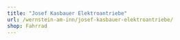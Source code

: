 ```yaml
---
title: "Josef Kasbauer Elektroantriebe"
url: /wernstein-am-inn/josef-kasbauer-elektroantriebe/
shop: Fahrrad
---
```

